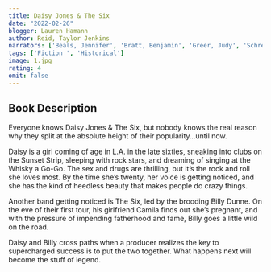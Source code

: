 ```yaml
---
title: Daisy Jones & The Six
date: "2022-02-26"
blogger: Lauren Hamann
author: Reid, Taylor Jenkins
narrators: ['Beals, Jennifer', 'Bratt, Benjamin', 'Greer, Judy', 'Schreiber, Pablo']
tags: ['Fiction ', 'Historical']
image: 1.jpg
rating: 4
omit: false
---
```


## Book Description 

Everyone knows Daisy Jones & The Six, but nobody knows the real reason why they split at the absolute height of their popularity…until now.

Daisy is a girl coming of age in L.A. in the late sixties, sneaking into clubs on the Sunset Strip, sleeping with rock stars, and dreaming of singing at the Whisky a Go-Go. The sex and drugs are thrilling, but it’s the rock and roll she loves most. By the time she’s twenty, her voice is getting noticed, and she has the kind of heedless beauty that makes people do crazy things.

Another band getting noticed is The Six, led by the brooding Billy Dunne. On the eve of their first tour, his girlfriend Camila finds out she’s pregnant, and with the pressure of impending fatherhood and fame, Billy goes a little wild on the road.

Daisy and Billy cross paths when a producer realizes the key to supercharged success is to put the two together. What happens next will become the stuff of legend.